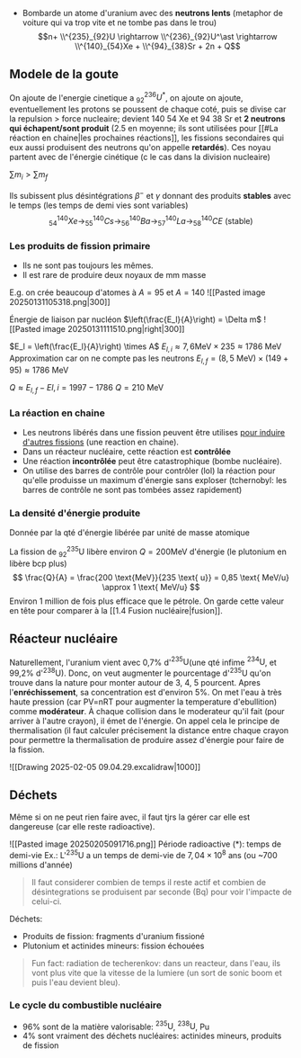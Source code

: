 
- Bombarde un atome d'uranium avec des **neutrons lents** (metaphor de voiture qui va trop vite et ne tombe pas dans le trou)
$$n+ \\^{235}_{92}U \rightarrow \\^{236}_{92}U^\ast \rightarrow \\^{140}_{54}Xe + \\^{94}_{38}Sr + 2n + Q$$
## Modele de la goute
On ajoute de l'energie cinetique a $^{236}_{92}U^\ast$, on ajoute on ajoute, eventuellement les protons se poussent de chaque coté, puis se divise car la repulsion > force nucleaire; devient 140 54 Xe et 94 38 Sr et **2 neutrons qui échapent/sont produit** (2.5 en moyenne; ils sont utilisées pour [[#La réaction en chaine|les prochaines réactions]], les fissions secondaires qui eux aussi produisent des neutrons qu'on appelle **retardés**). Ces noyau partent avec de l'énergie cinétique (c le cas dans la division nucleaire)

$\sum{m_i} > \sum{m_f}$

Ils subissent plus désintégrations $\beta^-$ et $\gamma$ donnant des produits **stables** avec le temps (les temps de demi vies sont variables)
$$
^{140}_{54}Xe \rightarrow ^{140}_{55}Cs \rightarrow ^{140}_{56}Ba \rightarrow ^{140}_{57}La \rightarrow ^{140}_{58}CE \text{ (stable)}$$
### Les produits de fission primaire
- Ils ne sont pas toujours les mêmes.
- Il est rare de produire deux noyaux de mm masse

E.g. on crée beaucoup d'atomes à $A = 95$ et $A = 140$
![[Pasted image 20250131105318.png|300]]



Énergie de liaison par nucléon $\left(\frac{E_l}{A}\right) = \Delta m$ ![[Pasted image 20250131111510.png|right|300]]

$E_l = \left(\frac{E_l}{A}\right) \times A$
$E_{l,i}\approx 7,6 \text{MeV} \times 235 \approx 1786 \text{ MeV}$
Approximation car on ne compte pas les neutrons
$E_{l,f} = (8,5\text{ MeV}) \times (149+95) \approx 1786 \text{ MeV}$

$Q \approx E_{l,f} - E{l,i} = 1997 - 1786$
$Q = 210\text{ MeV}$

### La réaction en chaine
- Les neutrons libérés dans une fission peuvent être utilises [pour induire d'autres fissions](http://portail.cea.fr/multimedia/pages/animations/radioactivite/reaction-en-chaine.aspx) (une reaction en chaine).
- Dans un réacteur nucléaire, cette réaction est **contrôlée**
- Une réaction **incontrôlée** peut être catastrophique (bombe nucléaire).
- On utilise des barres de contrôle pour contrôler (lol) la réaction pour qu'elle produisse un maximum d'énergie sans exploser (tchernobyl: les barres de contrôle ne sont pas tombées assez rapidement)
### La densité d'énergie produite
Donnée par la qté d'énergie libérée par unité de masse atomique

La fission de $^{235}_{92}\text{U}$ libère environ $Q=200 \text{MeV}$ d'énergie (le plutonium en libère bcp plus)
$$
\frac{Q}{A} = \frac{200 \text{MeV}}{235 \text{ u}} = 0,85 \text{ MeV/u} \approx 1 \text{ MeV/u}
$$
Environ 1 million de fois plus efficace que le pétrole. On garde cette valeur en tête pour comparer à la [[1.4 Fusion nucléaire|fusion]].
## Réacteur nucléaire
Naturellement, l'uranium vient avec 0,7% d'$^{235}\text{U}$(une qté infime $^{234}\text{U}$, et 99,2% d'$^{238}\text{U}$). Donc, on veut augmenter le pourcentage d'$^{235}\text{U}$ qu'on trouve dans la nature pour monter autour de 3, 4, 5 pourcent. Apres l'**enréchissement**, sa concentration est d'environ 5%. On met l'eau à très haute pression (car PV=nRT pour augmenter la temperature d'ebullition) comme **modérateur**. À chaque collision dans le moderateur qu'il fait (pour arriver à l'autre crayon), il émet de l'énergie. On appel cela le principe de thermalisation (il faut calculer précisement la distance entre chaque crayon pour permettre la thermalisation de produire assez d'énergie pour faire de la fission.

![[Drawing 2025-02-05 09.04.29.excalidraw|1000]]
## Déchets
Même si on ne peut rien faire avec, il faut tjrs la gérer car elle est dangereuse (car elle reste radioactive).

![[Pasted image 20250205091716.png]]
Période radioactive (\*): temps de demi-vie
Ex.: L'$^{235}\text{U}$ a un temps de demi-vie de $7,04 \times 10^8$ ans (ou ~700 millions d'année)

> Il faut considerer combien de temps il reste actif et combien de désintegrations se produisent par seconde ($\text{Bq}$) pour voir l'impacte de celui-ci.

Déchets:
- Produits de fission: fragments d'uranium fissioné
- Plutonium et actinides mineurs: fission échouées

> Fun fact: radiation de techerenkov: dans un reacteur, dans l'eau, ils vont plus vite que la vitesse de la lumiere (un sort de sonic boom et puis l'eau devient bleu).
### Le cycle du combustible nucléaire
- 96% sont de la matière valorisable: $^{235}\text{U}$, $^{238}\text{U}$, $\text{Pu}$
- 4% sont vraiment des déchets nucléaires: actinides mineurs, produits de fission